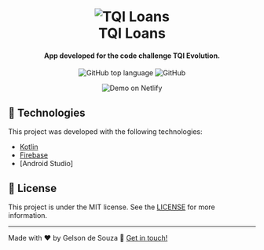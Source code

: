 <h1 align="center">
    <img alt="TQI Loans" src="https://res.cloudinary.com/gelsoncaxopa/image/upload/c_scale,w_203/v1641651173/Logo.png" />
    <br>
    TQI Loans
</h1>

<h4 align="center">
  App developed for the code challenge TQI Evolution.
</h4>
<p align="center">
  <img alt="GitHub top language" src="https://img.shields.io/github/languages/top/GelsonCaxopa/tqi_evolution_backend_2021?style=for-the-badge">
  <img alt="GitHub" src="https://img.shields.io/github/license/gelsoncaxopa/tqi_evolution_backend_2021?style=for-the-badge">
</p>

<p align="center">
  <img alt="Demo on Netlify" src="https://res.cloudinary.com/gelsoncaxopa/video/upload/c_scale,q_auto:best,w_303/v1641701365/tqiLoan_Made_with_Clipchamp_y5yic6.gif">
</p>

## :rocket: Technologies

This project was developed with the following technologies:

-  [Kotlin](https://kotlinlang.org/)
-  [Firebase](https://firebase.google.com/)
-  [Android Studio]

## :memo: License
This project is under the MIT license. See the [LICENSE](https://github.com/GelsonCaxopa/tqi_evolution_backend_2021/blob/master/LICENSE) for more information.

---

Made with ♥ by Gelson de Souza :wave: [Get in touch!](https://www.linkedin.com/in/gelsonsouza/)

